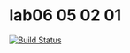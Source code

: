 # lab06 05 02 01 
[![Build Status](https://travis-ci.org/supsun-sockol/lab06.svg?branch=main)](https://travis-ci.org/supsun-sockol/lab06)
